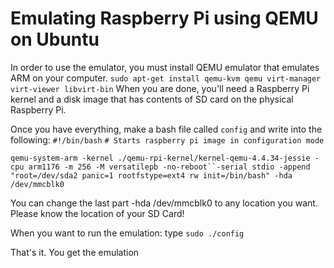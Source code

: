 # Emulating Raspberry Pi using QEMU on Ubuntu
In order to use the emulator, you must install QEMU emulator that emulates ARM on your computer.
`sudo apt-get install qemu-kvm qemu virt-manager virt-viewer libvirt-bin` When you are done,
you'll need a Raspberry Pi kernel and a disk image that has contents of SD card on the physical Raspberry Pi.

Once you have everything, make a bash file called `config` and write into the following:
`#!/bin/bash`
`# Starts raspberry pi image in configuration mode`
 
`qemu-system-arm -kernel ./qemu-rpi-kernel/kernel-qemu-4.4.34-jessie -cpu arm1176 -m 256 -M versatilepb -no-reboot``-serial stdio -append "root=/dev/sda2 panic=1 rootfstype=ext4 rw init=/bin/bash" -hda /dev/mmcblk0`

You can change the last part -hda /dev/mmcblk0 to any location you want. Please know the location of your SD Card!

When you want to run the emulation: type `sudo ./config`

That's it. You get the emulation

 